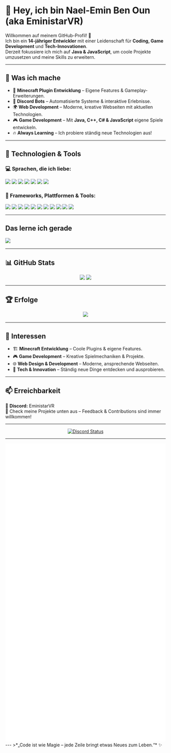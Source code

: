 # 👋 Hey, ich bin Nael-Emin Ben Oun (aka **EministarVR**)

Willkommen auf meinem GitHub-Profil! 🌟  
Ich bin ein **14-jähriger Entwickler** mit einer Leidenschaft für **Coding, Game Development** und **Tech-Innovationen**.  
Derzeit fokussiere ich mich auf **Java & JavaScript**, um coole Projekte umzusetzen und meine Skills zu erweitern.

---

## 🚀 Was ich mache
- 🔧 **Minecraft Plugin Entwicklung** – Eigene Features & Gameplay-Erweiterungen.  
- 🤖 **Discord Bots** – Automatisierte Systeme & interaktive Erlebnisse.  
- 🌍 **Web Development** – Moderne, kreative Webseiten mit aktuellen Technologien.  
- 🎮 **Game Development** – Mit **Java, C++, C# & JavaScript** eigene Spiele entwickeln.  
- 🔥 **Always Learning** – Ich probiere ständig neue Technologien aus!  

---

## 🧰 Technologien & Tools

### 💻 Sprachen, die ich liebe:
<p align="left">
  <img src="https://img.shields.io/badge/Java-%23007396.svg?style=flat&logo=openjdk&logoColor=white"/>
  <img src="https://img.shields.io/badge/JavaScript-%23F7DF1E.svg?style=flat&logo=javascript&logoColor=black"/>
  <img src="https://img.shields.io/badge/Python-%233776AB.svg?style=flat&logo=python&logoColor=white"/>
  <img src="https://img.shields.io/badge/C%23-%23239120.svg?style=flat&logo=c-sharp&logoColor=white"/>
  <img src="https://img.shields.io/badge/C%2B%2B-%2300599C.svg?style=flat&logo=c%2B%2B&logoColor=white"/>
  <img src="https://img.shields.io/badge/TypeScript-%23007ACC.svg?style=flat&logo=typescript&logoColor=white"/>
  <img src="https://img.shields.io/badge/Lua-%23000080.svg?style=flat&logo=lua&logoColor=white"/>
</p>

### 🧪 Frameworks, Plattformen & Tools:
<p align="left">
  <img src="https://img.shields.io/badge/Spigot-%23FF8800.svg?style=flat&logo=java&logoColor=white"/>
  <img src="https://img.shields.io/badge/Fabric-%23E7E7E7.svg?style=flat&logo=data:image/svg+xml;base64,...&logoColor=black"/>
  <img src="https://img.shields.io/badge/Node.js-%23339933.svg?style=flat&logo=node.js&logoColor=white"/>
  <img src="https://img.shields.io/badge/Next.js-%23000000.svg?style=flat&logo=next.js&logoColor=white"/>
  <img src="https://img.shields.io/badge/Astro-%23000000.svg?style=flat&logo=astro&logoColor=white"/>
  <img src="https://img.shields.io/badge/React-%2361DAFB.svg?style=flat&logo=react&logoColor=black"/>
  <img src="https://img.shields.io/badge/Linux-%23FCC624.svg?style=flat&logo=linux&logoColor=black"/>
  <img src="https://img.shields.io/badge/VS%20Code-%23007ACC.svg?style=flat&logo=visual-studio-code&logoColor=white"/>
  <img src="https://img.shields.io/badge/IntelliJ%20IDEA-%23000000.svg?style=flat&logo=intellij-idea&logoColor=white"/>
  <img src="https://img.shields.io/badge/WinSCP-%23000000.svg?style=flat&logo=winscp&logoColor=white"/>
  <img src="https://img.shields.io/badge/Termius-%232F3136.svg?style=flat&logo=termius&logoColor=white"/>
</p>

---

## Das lerne ich gerade

<img src="https://img.shields.io/badge/Java-%23007396.svg?style=flat&logo=openjdk&logoColor=white"/>

---

## 📊 GitHub Stats  
<p align="center">
    <img src="https://github-readme-stats.vercel.app/api?username=EministarVR&show_icons=true&theme=radical" height="165"/>
    <img src="https://github-readme-stats.vercel.app/api/top-langs/?username=EministarVR&layout=compact&theme=radical" height="165"/>
</p>

---

## 🏆 Erfolge  
<p align="center">
    <img src="https://github-profile-trophy.vercel.app/?username=EministarVR&theme=radical"/>
</p>

---

## 🌟 Interessen  
- 🏗️ **Minecraft Entwicklung** – Coole Plugins & eigene Features.  
- 🎮 **Game Development** – Kreative Spielmechaniken & Projekte.  
- 🌐 **Web Design & Development** – Moderne, ansprechende Webseiten.  
- 🚀 **Tech & Innovation** – Ständig neue Dinge entdecken und ausprobieren.  

---

## 📫 Erreichbarkeit  
💬 **Discord:** EministarVR  
🚀 Check meine Projekte unten aus – Feedback & Contributions sind immer willkommen!  

---
<div align="center">
  <a href="https://discord.com/users/928021462386892830" target="_blank">
    <img src="https://lanyard.cnrad.dev/api/928021462386892830?borderRadius=5px&animated=true&bg=273849&showDisplayName=true" alt="Discord Status">
  </a>
</div>

---
<div align="center">
  <picture>
  <img src="/github-metrics.svg" alt="Metrics">
</picture>
</div>
---
>*„Code ist wie Magie – jede Zeile bringt etwas Neues zum Leben.“* ✨
